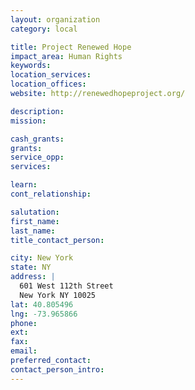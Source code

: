 ```yaml
---
layout: organization
category: local

title: Project Renewed Hope
impact_area: Human Rights
keywords: 
location_services: 
location_offices: 
website: http://renewedhopeproject.org/

description: 
mission: 

cash_grants: 
grants: 
service_opp: 
services: 

learn: 
cont_relationship: 

salutation: 
first_name: 
last_name: 
title_contact_person: 

city: New York
state: NY
address: |
  601 West 112th Street    
  New York NY 10025
lat: 40.805496
lng: -73.965866
phone: 
ext: 
fax: 
email: 
preferred_contact: 
contact_person_intro: 
---
```

